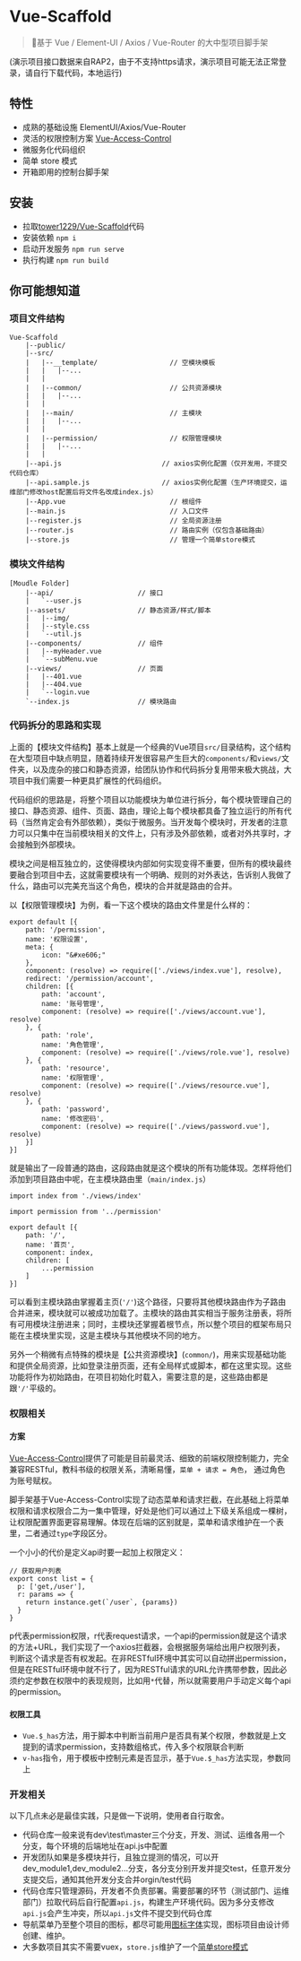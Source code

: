 
# Vue-Scaffold

> :hamburger:基于 Vue / Element-UI / Axios / Vue-Router 的大中型项目脚手架

(演示项目接口数据来自RAP2，由于不支持https请求，演示项目可能无法正常登录，请自行下载代码，本地运行)

## 特性

- 成熟的基础设施 ElementUI/Axios/Vue-Router
- 灵活的权限控制方案 [Vue-Access-Control](https://github.com/tower1229/Vue-Access-Control)
- 微服务化代码组织
- 简单 store 模式
- 开箱即用的控制台脚手架

## 安装

- 拉取[tower1229/Vue-Scaffold](https://github.com/tower1229/Vue-Scaffold.git)代码
- 安装依赖 `npm i`
- 启动开发服务 `npm run serve`
- 执行构建 `npm run build`

## 你可能想知道

### 项目文件结构

```
Vue-Scaffold
    |--public/ 
    |--src/
    |   |--__template/                  // 空模块模板
    |   |   |--...
    |   |
    |   |--common/                      // 公共资源模块
    |   |   |--...
    |   |
    |   |--main/                        // 主模块
    |   |   |--...
    |   |
    |   |--permission/                  // 权限管理模块
    |   |   |--...
    |   |
    |--api.js                         // axios实例化配置（仅开发用，不提交代码仓库）
    |--api.sample.js                  // axios实例化配置（生产环境提交，运维部门修改host配置后将文件名改成index.js）
    |--App.vue                          // 根组件
    |--main.js                          // 入口文件
    |--register.js                      // 全局资源注册
    |--router.js                        // 路由实例（仅包含基础路由）
    |--store.js                         // 管理一个简单store模式
```

### 模块文件结构

```
[Moudle Folder]
    |--api/                     // 接口
    |   `--user.js 
    |--assets/                  // 静态资源/样式/脚本
    |   |--img/ 
    |   |--style.css 
    |   `--util.js 
    |--components/              // 组件
    |   |--myHeader.vue
    |   `--subMenu.vue
    |--views/                   // 页面
    |   |--401.vue
    |   |--404.vue
    |   `--login.vue
    `--index.js                 // 模块路由
```

### 代码拆分的思路和实现

上面的【模块文件结构】基本上就是一个经典的Vue项目`src/`目录结构，这个结构在大型项目中缺点明显，随着持续开发很容易产生巨大的`components/`和`views/`文件夹，以及庞杂的接口和静态资源，给团队协作和代码拆分复用带来极大挑战，大项目中我们需要一种更具扩展性的代码组织。

代码组织的思路是，将整个项目以功能模块为单位进行拆分，每个模块管理自己的接口、静态资源、组件、页面、路由，理论上每个模块都具备了独立运行的所有代码（当然肯定会有外部依赖），类似于微服务。当开发每个模块时，开发者的注意力可以只集中在当前模块相关的文件上，只有涉及外部依赖，或者对外共享时，才会接触到外部模块。

模块之间是相互独立的，这使得模块内部如何实现变得不重要，但所有的模块最终要融合到项目中去，这就需要模块有一个明确、规则的对外表达，告诉别人我做了什么，路由可以完美充当这个角色，模块的合并就是路由的合并。

以【权限管理模块】为例，看一下这个模块的路由文件里是什么样的：

```
export default [{
    path: '/permission',
    name: '权限设置',
    meta: {
        icon: "&#xe606;"
    },
    component: (resolve) => require(['./views/index.vue'], resolve),
    redirect: '/permission/account',
    children: [{
        path: 'account',
        name: '账号管理',
        component: (resolve) => require(['./views/account.vue'], resolve)
    }, {
        path: 'role',
        name: '角色管理',
        component: (resolve) => require(['./views/role.vue'], resolve)
    }, {
        path: 'resource',
        name: '权限管理',
        component: (resolve) => require(['./views/resource.vue'], resolve)
    }, {
        path: 'password',
        name: '修改密码',
        component: (resolve) => require(['./views/password.vue'], resolve)
    }]
}]
```

就是输出了一段普通的路由，这段路由就是这个模块的所有功能体现。怎样将他们添加到项目路由中呢，在主模块路由里（`main/index.js`）

```
import index from './views/index'

import permission from '../permission'

export default [{
    path: '/',
    name: '首页',
    component: index,
    children: [
        ...permission
    ]
}]

```

可以看到主模块路由掌握着主页(`'/'`)这个路径，只要将其他模块路由作为子路由合并进来，模块就可以被成功加载了。主模块的路由其实相当于服务注册表，将所有可用模块注册进来；同时，主模块还掌握着根节点，所以整个项目的框架布局只能在主模块里实现，这是主模块与其他模块不同的地方。

另外一个稍微有点特殊的模块是【公共资源模块】(`common/`)，用来实现基础功能和提供全局资源，比如登录注册页面，还有全局样式或脚本，都在这里实现。这些功能将作为初始路由，在项目初始化时载入，需要注意的是，这些路由都是跟`'/'`平级的。

### 权限相关

#### 方案

[Vue-Access-Control](https://github.com/tower1229/Vue-Access-Control)提供了可能是目前最灵活、细致的前端权限控制能力，完全兼容RESTful，教科书级的权限关系，清晰易懂，`菜单 + 请求 = 角色`， 通过角色为账号赋权。

脚手架基于Vue-Access-Control实现了动态菜单和请求拦截，在此基础上将菜单权限和请求权限合二为一集中管理，好处是他们可以通过上下级关系组成一棵树，让权限配置界面更容易理解。体现在后端的区别就是，菜单和请求维护在一个表里，二者通过`type`字段区分。

一个小小的代价是定义api时要一起加上权限定义：

```
// 获取用户列表
export const list = {
  p: ['get,/user'],
  r: params => {
    return instance.get(`/user`, {params})
  }
}
```

p代表permission权限，r代表request请求，一个api的permission就是这个请求的方法+URL，我们实现了一个axios拦截器，会根据服务端给出用户权限列表，判断这个请求是否有权发起。在非RESTful环境中其实可以自动拼出permission，但是在RESTful环境中就不行了，因为RESTful请求的URL允许携带参数，因此必须约定参数在权限中的表现规则，比如用`*`代替，所以就需要用户手动定义每个api的permission。


#### 权限工具

- `Vue.$_has`方法，用于脚本中判断当前用户是否具有某个权限，参数就是上文提到的请求permission，支持数组格式，传入多个权限联合判断
- `v-has`指令，用于模板中控制元素是否显示，基于`Vue.$_has`方法实现，参数同上

### 开发相关

以下几点未必是最佳实践，只是做一下说明，使用者自行取舍。

- 代码仓库一般来说有dev\test\master三个分支，开发、测试、运维各用一个分支，每个环境的后端地址在api.js中配置
- 开发团队如果是多模块并行，且独立提测的情况，可以开dev_module1,dev_module2...分支，各分支分别开发并提交test，任意开发分支提交后，通知其他开发分支合并orgin/test代码
- 代码仓库只管理源码，开发者不负责部署。需要部署的环节（测试部门、运维部门）拉取代码后自行配置`api.js`，构建生产环境代码。因为多分支修改`api.js`会产生冲突，所以`api.js`文件不提交到代码仓库
- 导航菜单乃至整个项目的图标，都尽可能用[图标字体](https://www.iconfont.cn)实现，图标项目由设计师创建、维护。
- 大多数项目其实不需要vuex，`store.js`维护了一个[简单store模式](https://cn.vuejs.org/v2/guide/state-management.html#%E7%AE%80%E5%8D%95%E7%8A%B6%E6%80%81%E7%AE%A1%E7%90%86%E8%B5%B7%E6%AD%A5%E4%BD%BF%E7%94%A8)
